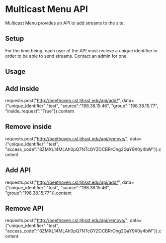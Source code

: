 # Multicast Menu API

Multicast Menu provides an API to add streams to the site.


## Setup
For the time being, each user of the API must recieve a unique identifier in order to be able to send streams. Contact an admin for one.


## Usage


## Add inside
requests.post("http://beethoven.csl.tjhsst.edu/api/add/", data={"unique_identifier":"test", "source":"198.38.15.46", "group":"198.38.15.77", "inside_request":"True"}).content


## Remove inside
requests.post("http://beethoven.csl.tjhsst.edu/api/remove/", data={"unique_identifier":"test", "access_code":"8ZMXL14MLAh0pQ7NTcGYZOCBRrOhg3GaY9X0y4bW"}).content

## Add API
requests.post("http://beethoven.csl.tjhsst.edu/api/add/", data={"unique_identifier":"test", "source":"198.38.15.46", "group":"198.38.15.77"}).content

## Remove API
requests.post("http://beethoven.csl.tjhsst.edu/api/remove/", data={"unique_identifier":"test", "access_code":"8ZMXL14MLAh0pQ7NTcGYZOCBRrOhg3GaY9X0y4bW"}).content
